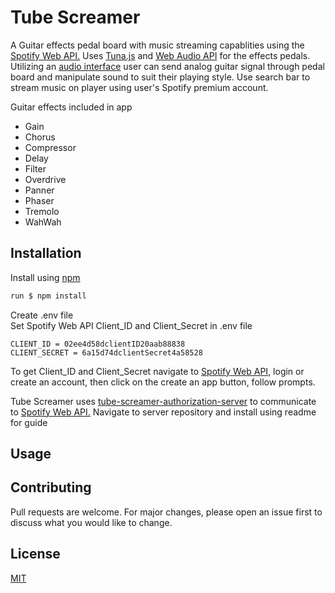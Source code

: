 # Tube Screamer

A Guitar effects pedal board with music streaming capablities using the [Spotify Web API.](https://developer.spotify.com/documentation/web-api/) Uses [Tuna.js](https://github.com/Theodeus/tuna) and [Web Audio API](https://www.w3.org/TR/webaudio/) for the effects pedals. Utilizing an [audio interface](https://en.wikipedia.org/wiki/Audio_interface) user can send analog guitar signal through pedal board and manipulate sound to suit their playing style. Use search bar to stream music on player using user's Spotify premium account.

Guitar effects included in app
* Gain 
* Chorus 
* Compressor 
* Delay 
* Filter 
* Overdrive 
* Panner 
* Phaser 
* Tremolo 
* WahWah

## Installation

Install using [npm](https://docs.npmjs.com/downloading-and-installing-node-js-and-npm)

```bash
run $ npm install
```
Create .env file<br>
Set Spotify Web API Client_ID and Client_Secret in .env file

```
CLIENT_ID = 02ee4d58dclientID20aab88838
CLIENT_SECRET = 6a15d74dclientSecret4a58528
```
To get Client_ID and Client_Secret navigate to [Spotify Web API](https://developer.spotify.com/dashboard/applications), login or create an account, then click on the create an app button, follow prompts.

Tube Screamer uses [tube-screamer-authorization-server](https://github.com/lahb2434/tube-screamer-authorization-server) to communicate to [Spotify Web API.](https://developer.spotify.com/documentation/web-api/) Navigate to server repository and install using readme for guide

## Usage

## Contributing
Pull requests are welcome. For major changes, please open an issue first to discuss what you would like to change.

## License
[MIT](https://choosealicense.com/licenses/mit/)